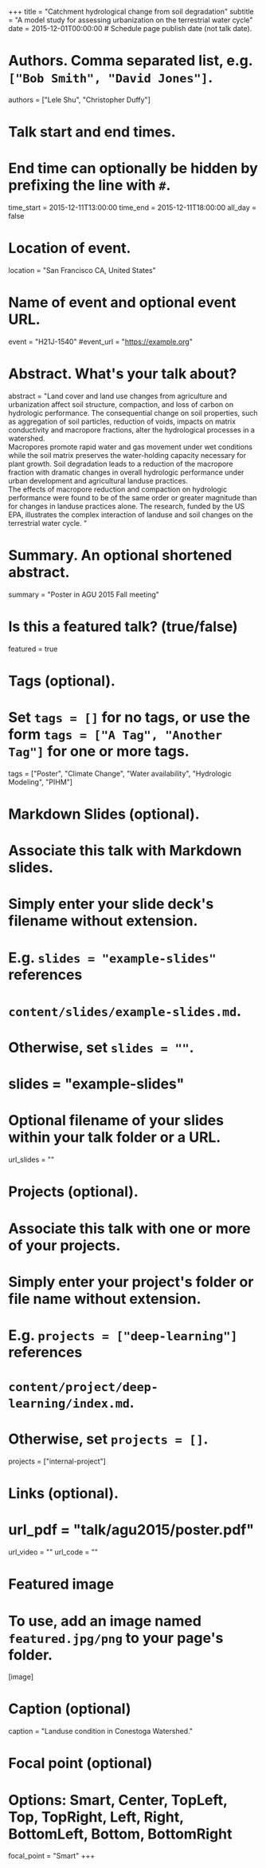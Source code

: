 +++
title = "Catchment hydrological change from soil degradation"
subtitle = "A model study for assessing urbanization on the terrestrial water cycle"
date = 2015-12-01T00:00:00  # Schedule page publish date (not talk date).

# Authors. Comma separated list, e.g. `["Bob Smith", "David Jones"]`.
authors = ["Lele Shu", "Christopher Duffy"]
# Talk start and end times.
#   End time can optionally be hidden by prefixing the line with `#`.
time_start = 2015-12-11T13:00:00
time_end = 2015-12-11T18:00:00
all_day = false

# Location of event.
location = "San Francisco CA, United States"

# Name of event and optional event URL.
event = "H21J-1540"
#event_url = "https://example.org"

# Abstract. What's your talk about?
abstract = "Land cover and land use changes from agriculture and urbanization affect soil structure, compaction, and loss of carbon on hydrologic performance. The consequential change on soil properties, such as aggregation of soil particles, reduction of voids, impacts on matrix conductivity and macropore fractions, alter the hydrological processes in a watershed. <br> Macropores promote rapid water and gas movement under wet conditions while the soil matrix preserves the water-holding capacity necessary for plant growth. Soil degradation leads to a reduction of the macropore fraction with dramatic changes in overall hydrologic performance under urban development and agricultural landuse practices. <br> The effects of macropore reduction and compaction on hydrologic performance were found to be of the same order or greater magnitude than for changes in landuse practices alone. The research, funded by the US EPA, illustrates the complex interaction of landuse and soil changes on the terrestrial water cycle.  "

# Summary. An optional shortened abstract.
summary = "Poster in AGU 2015 Fall meeting"

# Is this a featured talk? (true/false)
featured = true

# Tags (optional).
#   Set `tags = []` for no tags, or use the form `tags = ["A Tag", "Another Tag"]` for one or more tags.
tags = ["Poster", "Climate Change", "Water availability", "Hydrologic Modeling", "PIHM"]

# Markdown Slides (optional).
#   Associate this talk with Markdown slides.
#   Simply enter your slide deck's filename without extension.
#   E.g. `slides = "example-slides"` references
#   `content/slides/example-slides.md`.
#   Otherwise, set `slides = ""`.
# slides = "example-slides"

# Optional filename of your slides within your talk folder or a URL.
url_slides = ""

# Projects (optional).
#   Associate this talk with one or more of your projects.
#   Simply enter your project's folder or file name without extension.
#   E.g. `projects = ["deep-learning"]` references
#   `content/project/deep-learning/index.md`.
#   Otherwise, set `projects = []`.
projects = ["internal-project"]

# Links (optional).
# url_pdf = "talk/agu2015/poster.pdf"
url_video = ""
url_code = ""

# Featured image
# To use, add an image named `featured.jpg/png` to your page's folder.
[image]
  # Caption (optional)
  caption = "Landuse condition in Conestoga Watershed."

  # Focal point (optional)
  # Options: Smart, Center, TopLeft, Top, TopRight, Left, Right, BottomLeft, Bottom, BottomRight
  focal_point = "Smart"
+++
